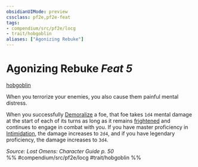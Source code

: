 ```yaml
---
obsidianUIMode: preview
cssclass: pf2e,pf2e-feat
tags:
- compendium/src/pf2e/locg
- trait/hobgoblin
aliases: ["Agonizing Rebuke"]
---
```

# Agonizing Rebuke  *Feat 5*  
[hobgoblin](hobgoblin-locg.md "Hobgoblin Ancestry & Heritage Trait")  


When you terrorize your enemies, you also cause them painful mental distress.

When you successfully [Demoralize](demoralize.md) a foe, that foe takes `1d4` mental damage at the start of each of its turns as long as it remains [frightened](conditions.md#Frightened) and continues to engage in combat with you. If you have master proficiency in [Intimidation](skills.md#Intimidation), the damage increases to `2d4`, and if you have legendary proficiency, the damage increases to `3d4`.

*Source: Lost Omens: Character Guide p. 50*  
%% #compendium/src/pf2e/locg #trait/hobgoblin %%